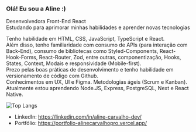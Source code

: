 ### Olá! Eu sou a Aline :)

Desenvolvedora Front-End React <br/>
Estudando para aprimorar minhas habilidades e aprender novas tecnologias

Tenho habilidade em HTML, CSS, JavaScript, TypeScript e React. <br/>
Além disso, tenho familiaridade com consumo de APIs (para interação com Back-End), consumo de bibliotecas como Styled-Components, React-Hook-Forms, React-Router, Zod, entre outras, componentização, Hooks, States, Context, Modais e responsividade (Mobile-first). <br/>
Prezo pelas boas práticas de desenvolvimento e tenho habilidade em versionamento de código com Github. <br/>
Conhecimentos em UX, UI e Figma. Metodologias ágeis (Scrum e Kanban). <br/>
Atualmente estou aprendendo Node.JS, Express, PostgreSQL, Next e React Native.

![Top Langs](https://github-readme-stats.vercel.app/api/top-langs/?username=alinecarvalhopro&layout=compact)

- LinkedIn: https://linkedin.com/in/aline-carvalho-dev/ 
- Portfólio: https://portfolio-alinecarvalhopro.vercel.app/
